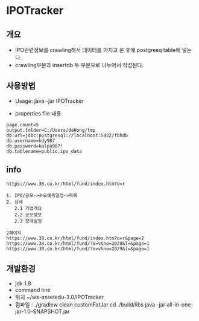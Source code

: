 # IPOTracker

## 개요

- IPO관련정보를 crawling해서 데이터를 가지고 온 후에 postgresq table에 넣는다.
- crawling부분과 insertdb 두 부분으로 나누어서 작성된다.

## 사용방법

- Usage: java -jar IPOTracker <properties file>

- properties file 내용
```
page.count=5
output.folder=C:/Users/deHong/tmp
db.url=jdbc:postgresql://localhost:5432/fbhdb
db.username=kdy987
db.password=kalpa987!
db.tablename=public.ipo_data
```

## info

```
https://www.38.co.kr/html/fund/index.htm?o=r

1. IPO/공모->수요예측일정->목록
2. 상세 
   2.1 기업개요
   2.2 공모정보
   2.3 청약일정

2페이지
https://www.38.co.kr/html/fund/index.htm?o=r&page=2
https://www.38.co.kr/html/fund/?o=v&no=2028&l=&page=1
https://www.38.co.kr/html/fund/?o=v&no=2029&l=&page=1
```

## 개발환경

- jdk 1.8
- command line
- 위치 ~/ws-assetedu-3.0/IPOTracker
- 컴파일 : 
	./gradlew clean customFatJar
	cd ./build/libs
	java -jar all-in-one-jar-1.0-SNAPSHOT.jar


